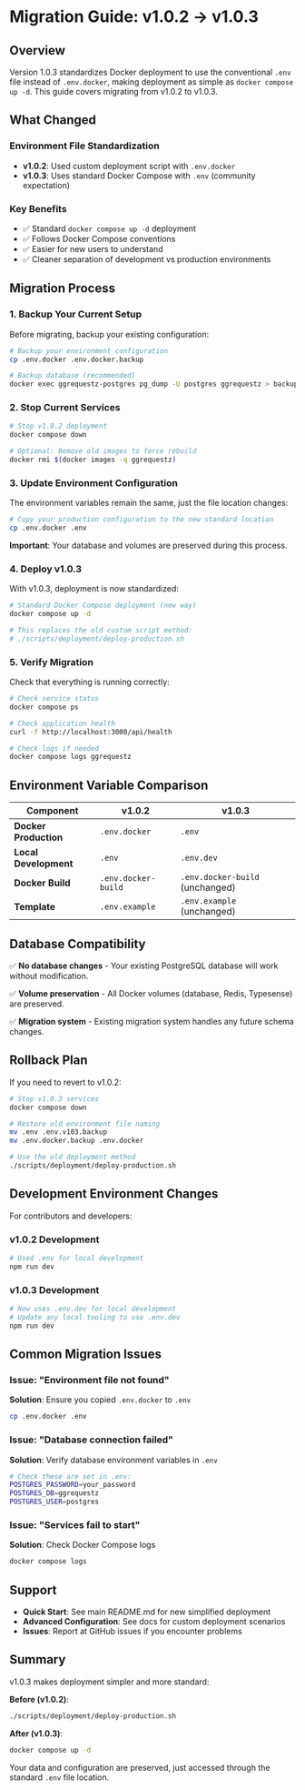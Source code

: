 # Migration Guide: v1.0.2 → v1.0.3

## Overview

Version 1.0.3 standardizes Docker deployment to use the conventional `.env` file instead of `.env.docker`, making deployment as simple as `docker compose up -d`. This guide covers migrating from v1.0.2 to v1.0.3.

## What Changed

### Environment File Standardization
- **v1.0.2**: Used custom deployment script with `.env.docker`
- **v1.0.3**: Uses standard Docker Compose with `.env` (community expectation)

### Key Benefits
- ✅ Standard `docker compose up -d` deployment
- ✅ Follows Docker Compose conventions
- ✅ Easier for new users to understand
- ✅ Cleaner separation of development vs production environments

## Migration Process

### 1. Backup Your Current Setup

Before migrating, backup your existing configuration:

```bash
# Backup your environment configuration
cp .env.docker .env.docker.backup

# Backup database (recommended)
docker exec ggrequestz-postgres pg_dump -U postgres ggrequestz > backup_$(date +%Y%m%d).sql
```

### 2. Stop Current Services

```bash
# Stop v1.0.2 deployment
docker compose down

# Optional: Remove old images to force rebuild
docker rmi $(docker images -q ggrequestz)
```

### 3. Update Environment Configuration

The environment variables remain the same, just the file location changes:

```bash
# Copy your production configuration to the new standard location
cp .env.docker .env
```

**Important**: Your database and volumes are preserved during this process.

### 4. Deploy v1.0.3

With v1.0.3, deployment is now standardized:

```bash
# Standard Docker Compose deployment (new way)
docker compose up -d

# This replaces the old custom script method:
# ./scripts/deployment/deploy-production.sh
```

### 5. Verify Migration

Check that everything is running correctly:

```bash
# Check service status
docker compose ps

# Check application health
curl -f http://localhost:3000/api/health

# Check logs if needed
docker compose logs ggrequestz
```

## Environment Variable Comparison

| Component | v1.0.2 | v1.0.3 |
|-----------|---------|---------|
| **Docker Production** | `.env.docker` | `.env` |
| **Local Development** | `.env` | `.env.dev` |
| **Docker Build** | `.env.docker-build` | `.env.docker-build` (unchanged) |
| **Template** | `.env.example` | `.env.example` (unchanged) |

## Database Compatibility

✅ **No database changes** - Your existing PostgreSQL database will work without modification.

✅ **Volume preservation** - All Docker volumes (database, Redis, Typesense) are preserved.

✅ **Migration system** - Existing migration system handles any future schema changes.

## Rollback Plan

If you need to revert to v1.0.2:

```bash
# Stop v1.0.3 services
docker compose down

# Restore old environment file naming
mv .env .env.v103.backup
mv .env.docker.backup .env.docker

# Use the old deployment method
./scripts/deployment/deploy-production.sh
```

## Development Environment Changes

For contributors and developers:

### v1.0.2 Development
```bash
# Used .env for local development
npm run dev
```

### v1.0.3 Development
```bash
# Now uses .env.dev for local development
# Update any local tooling to use .env.dev
npm run dev
```

## Common Migration Issues

### Issue: "Environment file not found"
**Solution**: Ensure you copied `.env.docker` to `.env`
```bash
cp .env.docker .env
```

### Issue: "Database connection failed"
**Solution**: Verify database environment variables in `.env`
```bash
# Check these are set in .env:
POSTGRES_PASSWORD=your_password
POSTGRES_DB=ggrequestz
POSTGRES_USER=postgres
```

### Issue: "Services fail to start"
**Solution**: Check Docker Compose logs
```bash
docker compose logs
```

## Support

- **Quick Start**: See main README.md for new simplified deployment
- **Advanced Configuration**: See docs for custom deployment scenarios
- **Issues**: Report at GitHub issues if you encounter problems

## Summary

v1.0.3 makes deployment simpler and more standard:

**Before (v1.0.2)**:
```bash
./scripts/deployment/deploy-production.sh
```

**After (v1.0.3)**:
```bash
docker compose up -d
```

Your data and configuration are preserved, just accessed through the standard `.env` file location.